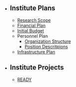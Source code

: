 - ## Institute Plans
  - [Research Scope](research_scope.md)
  - [Financial Plan](financial_plan.md)
  - [Initial Budget](initial_budget.md)
  - Personnel Plan
    - [Organization Structure](org_structure.md)
    - [Position Descritpions](position_descriptions.md)
  - [Infrastructure Plan](infrastructure_plan.md)

- ## Institute Projects
  - [READY](project_ready.md)

